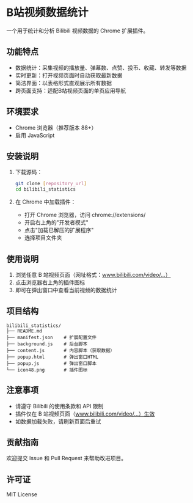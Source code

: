 # B站视频数据统计

一个用于统计和分析 Bilibili 视频数据的 Chrome 扩展插件。

## 功能特点

- 数据统计：采集视频的播放量、弹幕数、点赞、投币、收藏、转发等数据
- 实时更新：打开视频页面时自动获取最新数据
- 简洁界面：以表格形式直观展示所有数据
- 跨页面支持：适配B站视频页面的单页应用导航

## 环境要求

- Chrome 浏览器（推荐版本 88+）
- 启用 JavaScript

## 安装说明

1. 下载源码：

   ```bash
   git clone [repository_url]
   cd bilibili_statistics
   ```

2. 在 Chrome 中加载插件：
   - 打开 Chrome 浏览器，访问 chrome://extensions/
   - 开启右上角的"开发者模式"
   - 点击"加载已解压的扩展程序"
   - 选择项目文件夹

## 使用说明

1. 浏览任意 B 站视频页面（网址格式：www.bilibili.com/video/...）
2. 点击浏览器右上角的插件图标
3. 即可在弹出窗口中查看当前视频的数据统计

## 项目结构

```text
bilibili_statistics/
├── README.md
├── manifest.json    # 扩展配置文件
├── background.js    # 后台脚本
├── content.js       # 内容脚本（获取数据）
├── popup.html       # 弹出窗口HTML
├── popup.js         # 弹出窗口脚本
└── icon48.png       # 插件图标
```

## 注意事项

- 请遵守 Bilibili 的使用条款和 API 限制
- 插件仅在 B 站视频页面（www.bilibili.com/video/...）生效
- 如数据加载失败，请刷新页面后重试

## 贡献指南

欢迎提交 Issue 和 Pull Request 来帮助改进项目。

## 许可证

MIT License
